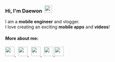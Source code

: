 ### Hi, I'm Daewon&nbsp;&nbsp;<img src="https://raw.githubusercontent.com/MartinHeinz/MartinHeinz/master/wave.gif" width="24">

I am a <strong>mobile engineer</strong> and vlogger.<br/>
I love creating an exciting <strong>mobile apps</strong> and <strong>videos</strong>!

#### More about me:

<a href="https://youtube.com/daewontech?sub_confirmation=1" target="_blank">
  <img src="https://cdn3.iconfinder.com/data/icons/2018-social-media-logotypes/1000/2018_social_media_popular_app_logo_youtube-512.png" width="30" height="30">
</a>
&nbsp;
<a href="https://www.linkedin.com/in/dw2kim/" target="_blank" >
  <img src="https://cdn-icons-png.flaticon.com/512/145/145807.png" width="30" height="30" >
</a>
&nbsp;
<a href="https://www.daewonkim.ca/" target="_blank">
  <img src="https://cdn-icons-png.flaticon.com/512/149/149071.png" width="30" height="30">
</a>
&nbsp;
<a href="https://www.daewonstudio.com/" target="_blank">
  <img src="https://cdn-icons-png.flaticon.com/512/831/831276.png" width="30" height="30">
</a>

<a href="https://dw2kim.medium.com/" target="_blank">
  <img src="https://www.flaticon.com/premium-icon/icons/svg/3670/3670098.svg" width="30" height="30">
</a>

